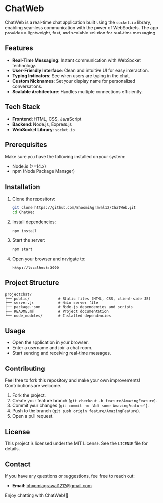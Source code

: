 # ChatWeb

ChatWeb is a real-time chat application built using the `socket.io` library, enabling seamless communication with the power of WebSockets. The app provides a lightweight, fast, and scalable solution for real-time messaging.

## Features

- **Real-Time Messaging**: Instant communication with WebSocket technology.
- **User-Friendly Interface**: Clean and intuitive UI for easy interaction.
- **Typing Indicators**: See when users are typing in the chat.
- **Custom Nicknames**: Set your display name for personalized conversations.
- **Scalable Architecture**: Handles multiple connections efficiently.

## Tech Stack

- **Frontend**: HTML, CSS, JavaScript
- **Backend**: Node.js, Express.js
- **WebSocket Library**: `socket.io`

## Prerequisites

Make sure you have the following installed on your system:

- Node.js (>=14.x)
- npm (Node Package Manager)

## Installation

1. Clone the repository:

   ```bash
   git clone https://github.com/BhoomiAgrawal12/ChatWeb.git
   cd ChatWeb
   ```

2. Install dependencies:

   ```bash
   npm install
   ```

3. Start the server:

   ```bash
   npm start
   ```

4. Open your browser and navigate to:

   ```
   http://localhost:3000
   ```

## Project Structure

```
projectchat/
├── public/             # Static files (HTML, CSS, client-side JS)
├── server.js           # Main server file
├── package.json        # Node.js dependencies and scripts
├── README.md           # Project documentation
└── node_modules/       # Installed dependencies
```

## Usage

- Open the application in your browser.
- Enter a username and join a chat room.
- Start sending and receiving real-time messages.

## Contributing

Feel free to fork this repository and make your own improvements! Contributions are welcome.

1. Fork the project.
2. Create your feature branch (`git checkout -b feature/AmazingFeature`).
3. Commit your changes (`git commit -m 'Add some AmazingFeature'`).
4. Push to the branch (`git push origin feature/AmazingFeature`).
5. Open a pull request.

## License

This project is licensed under the MIT License. See the `LICENSE` file for details.

## Contact

If you have any questions or suggestions, feel free to reach out:
- **Email**: bhoomiagrawal1212@gmail.com
  
Enjoy chatting with ChatWeb! 🎉
